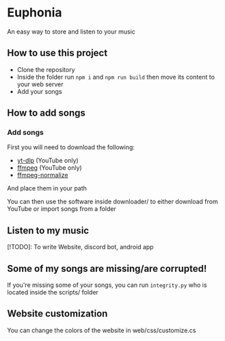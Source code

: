 # Euphonia
An easy way to store and listen to your music

## How to use this project
- Clone the repository
- Inside the folder run `npm i` and `npm run build` then move its content to your web server
- Add your songs

## How to add songs

### Add songs
First you will need to download the following:
 - [yt-dlp](https://github.com/yt-dlp/yt-dlp) (YouTube only)
 - [ffmpeg](https://www.ffmpeg.org/) (YouTube only)
 - [ffmpeg-normalize](https://github.com/slhck/ffmpeg-normalize)

And place them in your path

You can then use the software inside downloader/ to either download from YouTube or import songs from a folder

## Listen to my music
[!TODO]: To write
Website, discord bot, android app

## Some of my songs are missing/are corrupted!
If you're missing some of your songs, you can run `integrity.py` who is located inside the scripts/ folder

## Website customization
You can change the colors of the website in web/css/customize.cs
